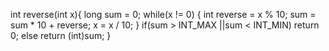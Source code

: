 int reverse(int x){
    long sum = 0;
    while(x != 0)
    {
        int reverse = x % 10;
        sum = sum * 10 + reverse;
        x = x / 10;
    }
    if(sum > INT_MAX ||sum < INT_MIN) return 0;
    else return (int)sum; 
}
